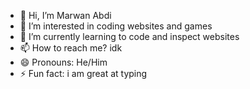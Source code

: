 - 👋 Hi, I’m Marwan Abdi 
- 👀 I’m interested in coding websites and games
- 🌱 I’m currently learning to code and inspect websites
- 📫 How to reach me? idk
- 😄 Pronouns: He/Him
- ⚡ Fun fact: i am great at typing
<!---
MarwanAAAI/MarwanAAAI is a ✨ special ✨ repository because its `README.md` (this file) appears on your GitHub profile.
You can click the Preview link to take a look at your changes.
--->
